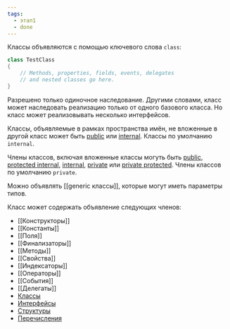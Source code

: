 ```yaml
---
tags:
  - этап1
  - done
---
```

Классы объявляются с помощью ключевого слова `class`:

```csharp
class TestClass
{
    // Methods, properties, fields, events, delegates
    // and nested classes go here.
}
```

Разрешено только одиночное наследование. Другими словами, класс может наследовать реализацию только от одного базового класса. Но класс может реализовывать несколько интерфейсов.

Классы, объявляемые в рамках пространства имён, не вложенные в другой класс может быть [public](Модификаторы%20доступа#public) или [internal](Модификаторы%20доступа#internal). Классы по умолчанию `internal`.

Члены классов, включая вложенные классы могуть быть [public](Модификаторы%20доступа#public), [protected internal](Модификаторы%20доступа#protected%20internal), [internal](Модификаторы%20доступа#internal), [private](Модификаторы%20доступа#private) или [private protected](Модификаторы%20доступа#private%20protected). Члены классов по умолчанию `private`.

Можно объявлять [[generic классы]], которые могут иметь параметры типов.

Класс может содержать объявление следующих членов:

- [[Конструкторы]]
- [[Константы]]
- [[Поля]]
- [[Финализаторы]]
- [[Методы]]
- [[Свойства]]
- [[Индексаторы]]
- [[Операторы]]
- [[События]]
- [[Делегаты]]
- [Классы](class)
- [Интерфейсы](interface)
- [Структуры](Struct)
- [Перечисления](enum.md)